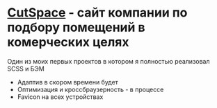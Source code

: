 # [CutSpace](https://m1arsen.github.io/CutSpace/) - сайт компании по подбору помещений в комерческих целях
Один из моих первых проектов в котором я полностью реализовал SCSS и БЭМ
- Адаптив в скором времени будет
- Оптимизация и кроссбраузерность - в процессе
- Favicon на всех устройствах
